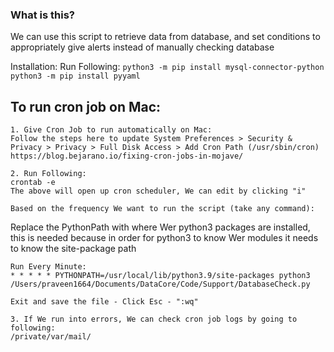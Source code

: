 ### What is this?
We can use this script to retrieve data from database, and set conditions to appropriately give alerts instead of manually checking database

Installation:
Run Following:
``
		python3 -m pip install mysql-connector-python
		python3 -m pip install pyyaml
``

## To run cron job on Mac:

	1. Give Cron Job to run automatically on Mac:
	Follow the steps here to update System Preferences > Security & Privacy > Privacy > Full Disk Access > Add Cron Path (/usr/sbin/cron)
	https://blog.bejarano.io/fixing-cron-jobs-in-mojave/
	
	2. Run Following:
	crontab -e
	The above will open up cron scheduler, We can edit by clicking "i"

	Based on the frequency We want to run the script (take any command):
Replace the PythonPath with where Wer python3 packages are installed, this is needed because in order for python3 to know Wer modules it needs to know the site-package path
	
	Run Every Minute:
	* * * * * PYTHONPATH=/usr/local/lib/python3.9/site-packages python3 /Users/praveen1664/Documents/DataCore/Code/Support/DatabaseCheck.py
	
	Exit and save the file - Click Esc - ":wq"
	
	3. If We run into errors, We can check cron job logs by going to following:
	/private/var/mail/
	
